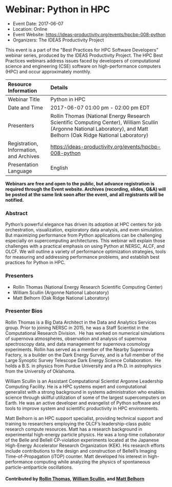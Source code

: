 # Webinar: Python in HPC

- Event Date: 2017-06-07
- Location: Online
- Event Website: <https://ideas-productivity.org/events/hpcbp-008-python>
- Organizers: The IDEAS Productivity Project



This event is a part of the "Best Practices for HPC Software
Developers" webinar series, produced by the IDEAS Productivity
Project. The HPC Best Practices webinars address issues faced by
developers of computational science and engineering (CSE) software on
high-performance computers (HPC) and occur approximately monthly.


Resource Information | Details
:--- | :---			   
Webinar Title | Python in HPC
Date and Time | 2017-06-07 01:00 pm - 02:00 pm EDT
Presenters | Rollin Thomas (National Energy Research Scientific Computing Center), William Scullin (Argonne National Laboratory), and Matt Belhorn (Oak Ridge National Laboratory)
Registration, Information, and Archives | 	<https://ideas-productivity.org/events/hpcbp-008-python>
Presentation Language | English	   

**Webinars are free and open to the public, but advance registration is required through the Event website. Archives (recording, slides, Q&A) will be posted at the same link soon after the event, and all registrants will be notified.**

### Abstract

<p>Python’s powerful elegance has driven its adoption at HPC centers for
job orchestration, visualization, exploratory data analysis, and even
simulation.  But maximizing performance from Python applications can
be challenging especially on supercomputing architectures.  This
webinar will explain those challenges with a practical emphasis on
using Python at NERSC, ALCF, and OLCF.  We will outline a variety of
performance optimization strategies, tools for measuring and
addressing performance problems, and establish best practices for
Python in HPC.</p>

### Presenters

- Rollin Thomas (National Energy Research Scientific Computing Center)
- William Scullin (Argonne National Laboratory)
- Matt Belhorn (Oak Ridge National Laboratory)

### Presenter Bios

<p>Rollin Thomas is a Big Data Architect in the Data and Analytics Services group. Prior to joining NERSC in 2015, he was a Staff Scientist in the Computational Research Division.  He has worked on numerical simulations of supernova atmospheres, observation and analysis of supernova spectroscopy data, and data management for supernova cosmology experiments.  Rollin has served as a member of the Nearby Supernova Factory, is a builder on the Dark Energy Survey, and is a full member of the Large Synoptic Survey Telescope Dark Energy Science Collaboration.  He holds a B.S. in physics from Purdue University and a Ph.D. in astrophysics from the University of Oklahoma.</p>

<p>William Scullin is an Assistant Computational Scientist Argonne Leadership Computing Facility. He is a HPC systems expert and computational generalist with a strong background in systems administration who enables science through skillful utilization of some of the largest supercomputers on Earth. He was an active developer and evangelist of Python software and tools to improve system and scientific productivity in HPC environments.</p>

<p>Matt Belhorn is an HPC support specialist, providing technical support and training to researchers employing the OLCF’s leadership-class public research compute resources. Matt has a research background in experimental high-energy particle physics. He was a long-time collaborator of the Belle and BelleII CP-violation experiments located at the Japanese High-Energy Accelerator Research Organization (KEK). His research efforts include contributions to the design and construction of BelleII’s Imaging Time-of-Propagation (iTOP) counter. Matt developed his interest in high-performance computing while analyzing the physics of spontaneous particle-antiparticle oscillations.</p>

#### Contributed by [Rollin Thomas](https://github.com/rcthomas), [William Scullin](https://github.com/wscullin), and [Matt Belhorn](https://github.com/mpbelhorn)


<!---
Publish: yes
Topics: online learning
--->
